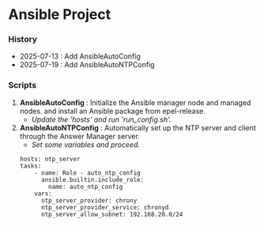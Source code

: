 # Ansible Project
### History
- 2025-07-13 : Add AnsibleAutoConfig
- 2025-07-19 : Add AnsibleAutoNTPConfig
### Scripts
1. **AnsibleAutoConfig** : Initialize the Ansible manager node and managed nodes. and install an Ansible package from epel-release.
    - _Update the 'hosts' and run 'run_config.sh'._
2. **AnsibleAutoNTPConfig** : Automatically set up the NTP server and client through the Answer Manager server.
    - _Set some variables and proceed._
    ```EXAMPLE
    hosts: ntp_server
    tasks:
        - name: Role - auto_ntp_config
          ansible.builtin.include_role:
            name: auto_ntp_config
        vars:
          ntp_server_provider: chrony
          ntp_server_provider_service: chronyd
          ntp_server_allow_subnet: 192.168.20.0/24
    ```

